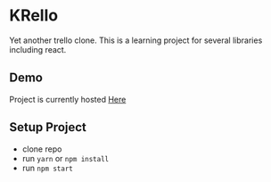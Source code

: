# KRello

Yet another trello clone. This is a learning project for several libraries including react.

## Demo

Project is currently hosted [Here](https://krello.kylerassweiler.com)

## Setup Project

- clone repo
- run `yarn` or `npm install`
- run `npm start`
